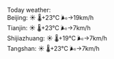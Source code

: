 Today weather:  
Beijing: ☀️ 🌡️+23°C 🌬️→19km/h  
Tianjin: ☀️ 🌡️+23°C 🌬️→7km/h  
Shijiazhuang: ☀️ 🌡️+19°C 🌬️→7km/h  
Tangshan: ☀️ 🌡️+23°C 🌬️→7km/h  
